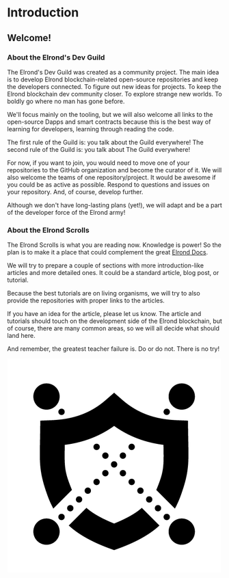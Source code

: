 # Introduction

## Welcome!

### About the Elrond's Dev Guild

The Elrond's Dev Guild was created as a community project. The main idea is to develop Elrond blockchain-related open-source repositories and keep the developers connected. To figure out new ideas for projects. To keep the Elrond blockchain dev community closer. To explore strange new worlds. To boldly go where no man has gone before.

We'll focus mainly on the tooling, but we will also welcome all links to the open-source Dapps and smart contracts because this is the best way of learning for developers, learning through reading the code.

The first rule of the Guild is: you talk about the Guild everywhere! The second rule of the Guild is: you talk about The Guild everywhere!

For now, if you want to join, you would need to move one of your repositories to the GitHub organization and become the curator of it. We will also welcome the teams of one repository/project. It would be awesome if you could be as active as possible. Respond to questions and issues on your repository. And, of course, develop further.

Although we don't have long-lasting plans (yet!), we will adapt and be a part of the developer force of the Elrond army!

### About the Elrond Scrolls

The Elrond Scrolls is what you are reading now. Knowledge is power! So the plan is to make it a place that could complement the great [Elrond Docs](https://docs.elrond.com/).

We will try to prepare a couple of sections with more introduction-like articles and more detailed ones. It could be a standard article, blog post, or tutorial.

Because the best tutorials are on living organisms, we will try to also provide the repositories with proper links to the articles.

If you have an idea for the article, please let us know. The article and tutorials should touch on the development side of the Elrond blockchain, but of course, there are many common areas, so we will all decide what should land here.

And remember, the greatest teacher failure is. Do or do not. There is no try!

![](.gitbook/assets/Elrond-Devs-Guild.png)
